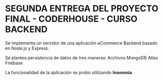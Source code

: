 # SEGUNDA ENTREGA DEL PROYECTO FINAL - CODERHOUSE - CURSO BACKEND

Se implementa un servidor de una aplicación eCommerce Backend basado en Node.js y Express.

Se plantea persistencia de datos de tres maneras:
Archivos
MongoDB Atlas
Firebase

La funcionalidad de la aplicación se probó utilizando **Insomnia**.
